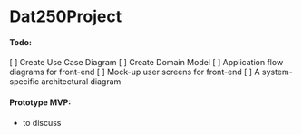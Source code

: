 # Dat250Project


#### Todo:
[ ] Create Use Case Diagram
[ ] Create Domain Model
[ ] Application flow diagrams for front-end
[ ] Mock-up user screens for front-end
[ ] A system-specific architectural diagram

#### Prototype MVP:
- to discuss
